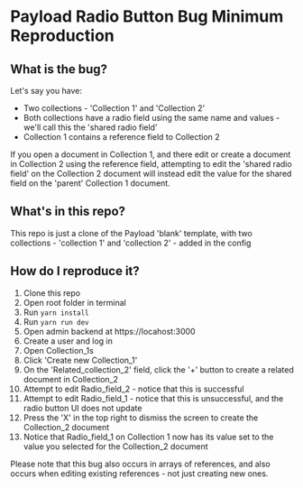 # Payload Radio Button Bug Minimum Reproduction

## What is the bug?

Let's say you have:

- Two collections - 'Collection 1' and 'Collection 2'
- Both collections have a radio field using the same name and values - we'll call this the 'shared radio field'
- Collection 1 contains a reference field to Collection 2

If you open a document in Collection 1, and there edit or create a document in Collection 2 using the reference field, attempting to edit the 'shared radio field' on the Collection 2 document will instead edit the value for the shared field on the 'parent' Collection 1 document.

## What's in this repo?

This repo is just a clone of the Payload 'blank' template, with two collections - 'collection 1' and 'collection 2' - added in the config

## How do I reproduce it?

1. Clone this repo
2. Open root folder in terminal
3. Run `yarn install`
4. Run `yarn run dev`
5. Open admin backend at https://locahost:3000
6. Create a user and log in
7. Open Collection_1s
8. Click 'Create new Collection_1'
9. On the 'Related_collection_2' field, click the '+' button to create a related document in Collection_2
10. Attempt to edit Radio_field_2 - notice that this is successful
11. Attempt to edit Radio_field_1 - notice that this is unsuccessful, and the radio button UI does not update
12. Press the 'X' in the top right to dismiss the screen to create the Collection_2 document
13. Notice that Radio_field_1 on Collection 1 now has its value set to the value you selected for the Collection_2 document

Please note that this bug also occurs in arrays of references, and also occurs when editing existing references - not just creating new ones.
